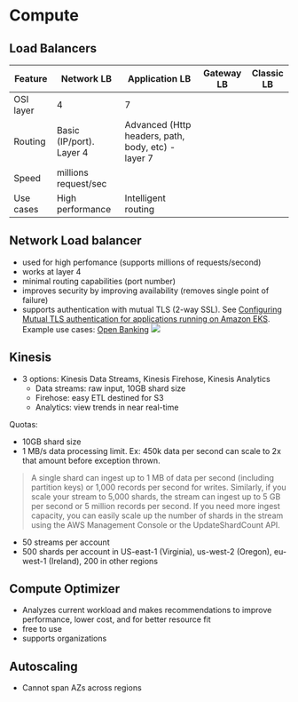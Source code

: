# Compute

## Load Balancers

| Feature | Network LB | Application LB | Gateway LB | Classic LB|
| --- | --- | --- | --- | ---
OSI layer | 4 | 7 | | |
Routing | Basic (IP/port). Layer 4 | Advanced (Http headers, path, body, etc) - layer 7 | | |
Speed | millions request/sec | | | |
Use cases | High performance | Intelligent routing | | |

## Network Load balancer
- used for high perfomance (supports millions of requests/second)
- works at layer 4
- minimal routing capabilities (port number)
- improves security by improving availability (removes single point of failure)
- supports authentication with mutual TLS (2-way SSL).   See [Configuring Mutual TLS authentication for applications running on Amazon EKS](https://docs.aws.amazon.com/prescriptive-guidance/latest/patterns/configure-mutual-tls-authentication-for-applications-running-on-amazon-eks.html). Example use cases: [Open Banking](https://docs.aws.amazon.com/wellarchitected/latest/financial-services-industry-lens/open-banking.html) ![](https://docs.aws.amazon.com/prescriptive-guidance/latest/patterns/images/pattern-img/ae2761e3-7ed2-4c2a-ba54-a4ddce8a1e7e/images/cefc60f9-2f29-4052-b7ae-df4eb6395e1c.png)



## Kinesis
- 3 options: Kinesis Data Streams, Kinesis Firehose, Kinesis Analytics
    - Data streams: raw input, 10GB shard size
    - Firehose: easy ETL destined for S3
    - Analytics: view trends in near real-time

Quotas: 
- 10GB shard size
- 1 MB/s data processing limit. Ex: 450k data per second can scale to 2x that amount before exception thrown. 
> A single shard can ingest up to 1 MB of data per second (including partition keys) or 1,000 records per second for writes. Similarly, if you scale your stream to 5,000 shards, the stream can ingest up to 5 GB per second or 5 million records per second. If you need more ingest capacity, you can easily scale up the number of shards in the stream using the AWS Management Console or the UpdateShardCount API.
- 50 streams per account
- 500 shards per account in US-east-1 (Virginia), us-west-2 (Oregon), eu-west-1 (Ireland), 200 in other regions

## Compute Optimizer
- Analyzes current workload and makes recommendations to improve performance, lower cost, and for better resource fit
- free to use
- supports organizations

## Autoscaling
- Cannot span AZs across regions
